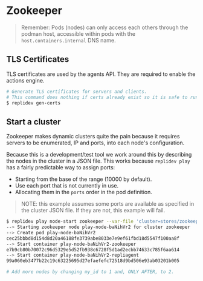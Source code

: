 # Zookeeper

> Remember: Pods (nodes) can only access each others through the podman host,
> accessible within pods with the `host.containers.internal` DNS name.

## TLS Certificates

TLS certificates are used by the agents API.
They are required to enable the actions engine.

```bash
# Generate TLS certificates for servers and clients.
# This command does nothing if certs already exist so it is safe to run many time.
$ replidev gen-certs
```

## Start a cluster

Zookeeper makes dynamic clusters quite the pain because it requires servers
to be enumerated, IP and ports, into each node's configuration.

Because this is a development/test tool we work around this by describing the
nodes in the cluster in a JSON file.
This works because `replidev play` has a fairly predictable way to assign ports:

* Starting from the base of the range (10000 by default).
* Use each port that is not currently in use.
* Allocating them in the `ports` order in the pod definition.

> NOTE: this example assumes some ports are available as specified in the cluster JSON file.
> If they are not, this example will fail.

```bash
$ replidev play node-start zookeeper --var-file 'cluster=stores/zookeeper/cluster.example.json' --var 'my_id=0'
--> Starting zookeeper node play-node-baNihVr2 for cluster zookeeper
--> Create pod play-node-baNihVr2
cec25bbbd8d154d8d20a46188fe3739abe8033e7e9ef61fbd18d5547f100aa8f
--> Start container play-node-baNihVr2-zookeeper
e7b9cb80b70072c96d5329e5d52fb938c6728f5d1ad2ecbb74633c785f6aa614
--> Start container play-node-baNihVr2-repliagent
99a060eb3477b22c19c63225695d27efaefefc72518d9bd506e93ab03201b005

# Add more nodes by changing my_id to 1 and, ONLY AFTER, to 2.
```
